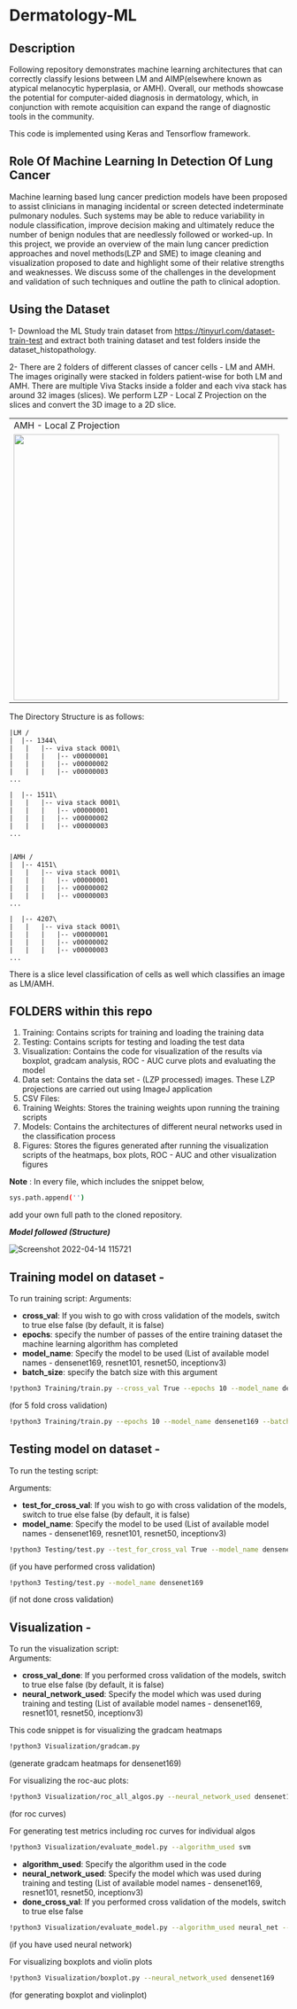 # Dermatology-ML
## Description

Following repository demonstrates machine learning architectures that can correctly classify lesions between LM and AIMP(elsewhere known as atypical melanocytic hyperplasia, or AMH). Overall, our methods showcase the potential for computer-aided diagnosis in dermatology, which, in conjunction with remote acquisition can expand the range of diagnostic tools in the community. 


This code is implemented using Keras and Tensorflow framework.

## Role Of Machine Learning In Detection Of Lung Cancer

Machine learning based lung cancer prediction models have been proposed to assist clinicians in managing incidental or screen detected indeterminate pulmonary nodules. Such systems may be able to reduce variability in nodule classification, improve decision making and ultimately reduce the number of benign nodules that are needlessly followed or worked-up. In this project, we provide an overview of the main lung cancer prediction approaches and novel methods(LZP and SME) to image cleaning and visualization proposed to date and highlight some of their relative strengths and weaknesses. We discuss some of the challenges in the development and validation of such techniques and outline the path to clinical adoption.

## Using the Dataset

1- Download the ML Study train dataset from https://tinyurl.com/dataset-train-test and extract both training dataset and test folders inside the dataset_histopathology.

2- There are 2 folders of different classes of cancer cells - LM and AMH.
The images originally were stacked in folders patient-wise for both LM and AMH. There are multiple Viva Stacks inside a folder and each viva stack has around 32 images (slices).
We perform LZP - Local Z Projection on the slices and convert the 3D image to a 2D slice. <br/>

<table>
  <tr>
    <td>AMH - Local Z Projection</td>
     <td>LM - Local Z Projection</td>
   
  </tr>
  <tr>
    <td><img src="https://user-images.githubusercontent.com/34694650/163324638-c12fee38-18b9-4381-af2c-ae9aff10d543.jpg" width=480 height=480></td>
    <td><img src="https://user-images.githubusercontent.com/34694650/163324774-2c89dd49-bb33-457a-8094-167f169ff6cc.jpg" width=480 height=480></td>
    
  </tr>
 </table>


The Directory Structure is as follows:<br/>
```
|LM /
|  |-- 1344\
|	|	|-- viva stack 0001\
|	|	|	|-- v00000001
|	|	|	|-- v00000002
|	|	|	|-- v00000003
... 

|  |-- 1511\
|	|	|-- viva stack 0001\
|	|	|	|-- v00000001
|	|	|	|-- v00000002
|	|	|	|-- v00000003
... 


|AMH /
|  |-- 4151\
|	|	|-- viva stack 0001\
|	|	|	|-- v00000001
|	|	|	|-- v00000002
|	|	|	|-- v00000003
... 

|  |-- 4207\
|	|	|-- viva stack 0001\
|	|	|	|-- v00000001
|	|	|	|-- v00000002
|	|	|	|-- v00000003
... 
 ```
There is a slice level classification of cells as well which classifies an image as LM/AMH. <br/>


## FOLDERS within this repo<br/>

1.	Training: Contains scripts for training and loading the training data
2.	Testing: Contains scripts for testing and loading the test data
3.	Visualization: Contains the code for visualization of the results via boxplot, gradcam analysis, ROC - AUC curve plots and evaluating the model
4.	Data set: Contains the data set -  (LZP processed) images. These LZP projections are carried out using ImageJ application 
5.	CSV Files: 
6.	Training Weights: Stores the training weights upon running the training scripts
7.	Models: Contains the architectures of different neural networks used in the classification process
8.	Figures: Stores the figures generated after running the visualization scripts of the heatmaps, box plots, ROC - AUC and other visualization figures

**Note** : 
In every file, which includes the snippet below, 
```bash 
sys.path.append('')
```
add your own full path to the cloned repository. 
<br>

***Model followed (Structure)***<br/>


![Screenshot 2022-04-14 115721](https://user-images.githubusercontent.com/34694650/163326742-d87abd4f-9048-4796-8dd1-51bff61d816c.png)

## Training model on dataset -<br/>

To run training script:
Arguments:
* **cross_val**: If you wish to go with cross validation of the models, switch to true else false (by   default, it is false)
* **epochs**: specify the number of passes of the entire training dataset the machine learning algorithm has completed
* **model_name**: Specify the model to be used (List of available model names - densenet169, resnet101, resnet50, inceptionv3)
* **batch_size**: specify the batch size with this argument<br/>
 
``` bash 
!python3 Training/train.py --cross_val True --epochs 10 --model_name densenet169 --batch_size 15 
```  
(for 5 fold cross validation)<br/>

``` bash 
!python3 Training/train.py --epochs 10 --model_name densenet169 --batch_size 15
```


## Testing model on dataset -

To run the testing script:

Arguments:<br/>
* **test_for_cross_val**: If you wish to go with cross validation of the models, switch to true else false (by   default, it is false)
* **model_name**: Specify the model to be used (List of available model names - densenet169, resnet101, resnet50, inceptionv3)<br/>

``` bash
!python3 Testing/test.py --test_for_cross_val True --model_name densenet169
``` 
(if you have performed cross validation)<br/>

``` bash
!python3 Testing/test.py --model_name densenet169
```  
(if not done cross validation)<br/>

## Visualization - 

To run the visualization script:<br/>
Arguments:<br/>
* **cross_val_done**: If you performed cross validation of the models, switch to true else false (by   default, it is false)<br/>
* **neural_network_used**: Specify the model which was used during training and testing (List of available model names - densenet169, resnet101, resnet50, inceptionv3)<br/>


This code snippet is for visualizing the gradcam heatmaps<br/>
``` bash
!python3 Visualization/gradcam.py 
``` 
(generate gradcam heatmaps for densenet169) <br/>

For visualizing the roc-auc plots:<br/>
``` bash 
!python3 Visualization/roc_all_algos.py --neural_network_used densenet169 --cross_val_done True 
``` 
(for roc curves)<br/>

For generating test metrics including roc curves for individual algos <br/>
``` bash
!python3 Visualization/evaluate_model.py --algorithm_used svm  
```

* **algorithm_used**: Specify the algorithm used in the code<br/>
* **neural_network_used**: Specify the model which was used during training and testing (List of available model names - densenet169, resnet101, resnet50, inceptionv3)
* **done_cross_val**: If you performed cross validation of the models, switch to true else false<br/>

``` bash
!python3 Visualization/evaluate_model.py --algorithm_used neural_net --neural_network_used densenet169 --done_cross_val True 
```  
(if you have used neural network)

For visualizing boxplots and violin plots <br/>
``` bash
!python3 Visualization/boxplot.py --neural_network_used densenet169 
``` 
(for generating boxplot and violinplot)


